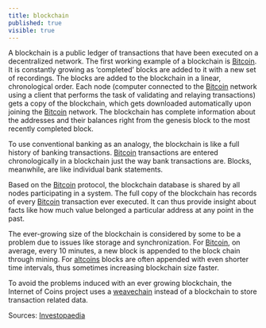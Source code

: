 ```yaml
---
title: blockchain
published: true
visible: true
---
```


A blockchain is a public ledger of transactions that have been executed on a decentralized network. The first working example of a blockchain is [Bitcoin](../bitcoin). It is constantly growing as ‘completed’ blocks are added to it with a new set of recordings. The blocks are added to the blockchain in a linear, chronological order. Each node (computer connected to the [Bitcoin](../bitcoin) network using a client that performs the task of validating and relaying transactions) gets a copy of the blockchain, which gets downloaded automatically upon joining the [Bitcoin](../bitcoin) network. The blockchain has complete information about the addresses and their balances right from the genesis block to the most recently completed block.

To use conventional banking as an analogy, the blockchain is like a full history of banking transactions. [Bitcoin](../bitcoin) transactions are entered chronologically in a blockchain just the way bank transactions are. Blocks, meanwhile, are like individual bank statements.

Based on the [Bitcoin](../bitcoin) protocol, the blockchain database is shared by all nodes participating in a system. The full copy of the blockchain has records of every [Bitcoin](../bitcoin) transaction ever executed. It can thus provide insight about facts like how much value belonged a particular address at any point in the past.

The ever-growing size of the blockchain is considered by some to be a problem due to issues like storage and synchronization. For [Bitcoin](../bitcoin), on average, every 10 minutes, a new block is appended to the block chain through mining. For [altcoins](../altcoins) blocks are often appended with even shorter time intervals, thus sometimes increasing blockchain size faster.

To avoid the problems induced with an ever growing blockchain, the Internet of Coins project uses a [weavechain](../weavechain) instead of a blockchain to store transaction related data.

Sources: [Investopaedia](http://www.investopedia.com/terms/b/blockchain.asp)